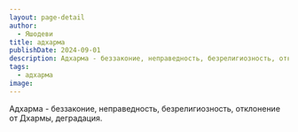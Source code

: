 ```yaml
---
layout: page-detail
author:
  - Яшодеви
title: адхарма
publishDate: 2024-09-01
description: Адхарма - беззаконие, неправедность, безрелигиозность, отклонение от Дхармы, деградация.
tags:
  - адхарма
image:
---
```

Адхарма - беззаконие, неправедность, безрелигиозность, отклонение от Дхармы, деградация.


